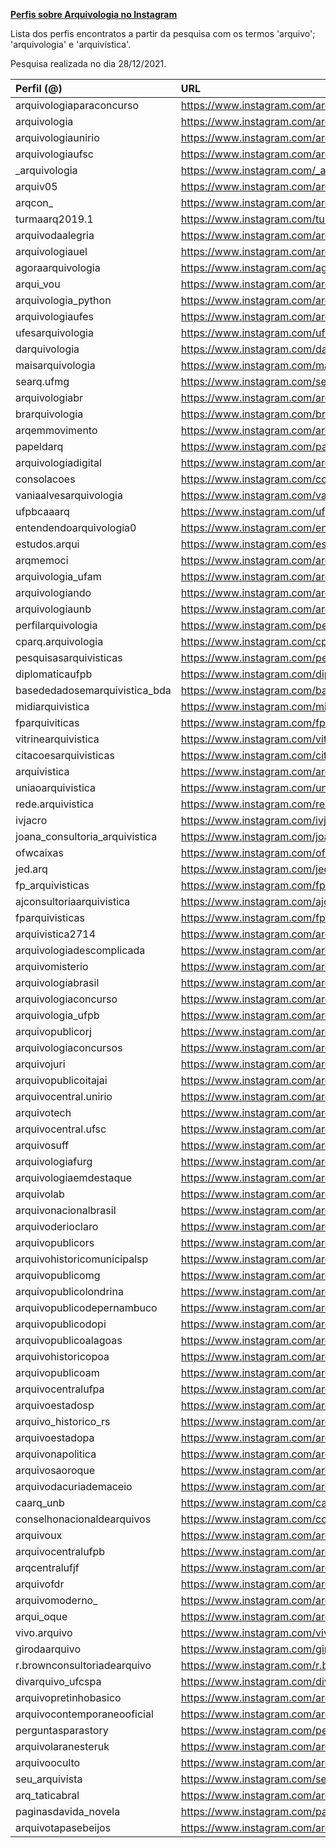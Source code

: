 **[Perfis sobre Arquivologia no Instagram](https://github.com/mmacpaulo/ProfilesArchiveInstagram/?target=_blank)**


Lista dos perfis encontratos a partir da pesquisa com os termos 'arquivo'; 'arquivologia' e 'arquivística'.


Pesquisa realizada no dia 28/12/2021.


| Perfil (@)                     | URL                                                       |
|:-------------------------------|:----------------------------------------------------------|
| arquivologiaparaconcurso       | https://www.instagram.com/arquivologiaparaconcurso/       |
| arquivologia                   | https://www.instagram.com/arquivologia/                   |
| arquivologiaunirio             | https://www.instagram.com/arquivologiaunirio/             |
| arquivologiaufsc               | https://www.instagram.com/arquivologiaufsc/               |
| _arquivologia                  | https://www.instagram.com/_arquivologia/                  |
| arquiv05                       | https://www.instagram.com/arquiv05/                       |
| arqcon_                        | https://www.instagram.com/arqcon_/                        |
| turmaarq2019.1                 | https://www.instagram.com/turmaarq2019.1/                 |
| arquivodaalegria               | https://www.instagram.com/arquivodaalegria/               |
| arquivologiauel                | https://www.instagram.com/arquivologiauel/                |
| agoraarquivologia              | https://www.instagram.com/agoraarquivologia/              |
| arqui_vou                      | https://www.instagram.com/arqui_vou/                      |
| arquivologia_python            | https://www.instagram.com/arquivologia_python/            |
| arquivologiaufes               | https://www.instagram.com/arquivologiaufes/               |
| ufesarquivologia               | https://www.instagram.com/ufesarquivologia/               |
| darquivologia                  | https://www.instagram.com/darquivologia/                  |
| maisarquivologia               | https://www.instagram.com/maisarquivologia/               |
| searq.ufmg                     | https://www.instagram.com/searq.ufmg/                     |
| arquivologiabr                 | https://www.instagram.com/arquivologiabr/                 |
| brarquivologia                 | https://www.instagram.com/brarquivologia/                 |
| arqemmovimento                 | https://www.instagram.com/arqemmovimento/                 |
| papeldarq                      | https://www.instagram.com/papeldarq/                      |
| arquivologiadigital            | https://www.instagram.com/arquivologiadigital/            |
| consolacoes                    | https://www.instagram.com/consolacoes/                    |
| vaniaalvesarquivologia         | https://www.instagram.com/vaniaalvesarquivologia/         |
| ufpbcaaarq                     | https://www.instagram.com/ufpbcaaarq/                     |
| entendendoarquivologia0        | https://www.instagram.com/entendendoarquivologia0/        |
| estudos.arqui                  | https://www.instagram.com/estudos.arqui/                  |
| arqmemoci                      | https://www.instagram.com/arqmemoci/                      |
| arquivologia_ufam              | https://www.instagram.com/arquivologia_ufam/              |
| arquivologiando                | https://www.instagram.com/arquivologiando/                |
| arquivologiaunb                | https://www.instagram.com/arquivologiaunb/                |
| perfilarquivologia             | https://www.instagram.com/perfilarquivologia/             |
| cparq.arquivologia             | https://www.instagram.com/cparq.arquivologia/             |
| pesquisasarquivisticas         | https://www.instagram.com/pesquisasarquivisticas/         |
| diplomaticaufpb                | https://www.instagram.com/diplomaticaufpb/                |
| basededadosemarquivistica_bda  | https://www.instagram.com/basededadosemarquivistica_bda/  |
| midiarquivistica               | https://www.instagram.com/midiarquivistica/               |
| fparquiviticas                 | https://www.instagram.com/fparquiviticas/                 |
| vitrinearquivistica            | https://www.instagram.com/vitrinearquivistica/            |
| citacoesarquivisticas          | https://www.instagram.com/citacoesarquivisticas/          |
| arquivistica                   | https://www.instagram.com/arquivistica/                   |
| uniaoarquivistica              | https://www.instagram.com/uniaoarquivistica/              |
| rede.arquivistica              | https://www.instagram.com/rede.arquivistica/              |
| ivjacro                        | https://www.instagram.com/ivjacro/                        |
| joana_consultoria_arquivistica | https://www.instagram.com/joana_consultoria_arquivistica/ |
| ofwcaixas                      | https://www.instagram.com/ofwcaixas/                      |
| jed.arq                        | https://www.instagram.com/jed.arq/                        |
| fp_arquivisticas               | https://www.instagram.com/fp_arquivisticas/               |
| ajconsultoriaarquivistica      | https://www.instagram.com/ajconsultoriaarquivistica/      |
| fparquivisticas                | https://www.instagram.com/fparquivisticas/                |
| arquivistica2714               | https://www.instagram.com/arquivistica2714/               |
| arquivologiadescomplicada      | https://www.instagram.com/arquivologiadescomplicada/      |
| arquivomisterio                | https://www.instagram.com/arquivomisterio/                |
| arquivologiabrasil             | https://www.instagram.com/arquivologiabrasil/             |
| arquivologiaconcurso           | https://www.instagram.com/arquivologiaconcurso/           |
| arquivologia_ufpb              | https://www.instagram.com/arquivologia_ufpb/              |
| arquivopublicorj               | https://www.instagram.com/arquivopublicorj/               |
| arquivologiaconcursos          | https://www.instagram.com/arquivologiaconcursos/          |
| arquivojuri                    | https://www.instagram.com/arquivojuri/                    |
| arquivopublicoitajai           | https://www.instagram.com/arquivopublicoitajai/           |
| arquivocentral.unirio          | https://www.instagram.com/arquivocentral.unirio/          |
| arquivotech                    | https://www.instagram.com/arquivotech/                    |
| arquivocentral.ufsc            | https://www.instagram.com/arquivocentral.ufsc/            |
| arquivosuff                    | https://www.instagram.com/arquivosuff/                    |
| arquivologiafurg               | https://www.instagram.com/arquivologiafurg/               |
| arquivologiaemdestaque         | https://www.instagram.com/arquivologiaemdestaque/         |
| arquivolab                     | https://www.instagram.com/arquivolab/                     |
| arquivonacionalbrasil          | https://www.instagram.com/arquivonacionalbrasil/          |
| arquivoderioclaro              | https://www.instagram.com/arquivoderioclaro/              |
| arquivopublicors               | https://www.instagram.com/arquivopublicors/               |
| arquivohistoricomunicipalsp    | https://www.instagram.com/arquivohistoricomunicipalsp/    |
| arquivopublicomg               | https://www.instagram.com/arquivopublicomg/               |
| arquivopublicolondrina         | https://www.instagram.com/arquivopublicolondrina/         |
| arquivopublicodepernambuco     | https://www.instagram.com/arquivopublicodepernambuco/     |
| arquivopublicodopi             | https://www.instagram.com/arquivopublicodopi/             |
| arquivopublicoalagoas          | https://www.instagram.com/arquivopublicoalagoas/          |
| arquivohistoricopoa            | https://www.instagram.com/arquivohistoricopoa/            |
| arquivopublicoam               | https://www.instagram.com/arquivopublicoam/               |
| arquivocentralufpa             | https://www.instagram.com/arquivocentralufpa/             |
| arquivoestadosp                | https://www.instagram.com/arquivoestadosp/                |
| arquivo_historico_rs           | https://www.instagram.com/arquivo_historico_rs/           |
| arquivoestadopa                | https://www.instagram.com/arquivoestadopa/                |
| arquivonapolitica              | https://www.instagram.com/arquivonapolitica/              |
| arquivosaoroque                | https://www.instagram.com/arquivosaoroque/                |
| arquivodacuriademaceio         | https://www.instagram.com/arquivodacuriademaceio/         |
| caarq_unb                      | https://www.instagram.com/caarq_unb/                      |
| conselhonacionaldearquivos     | https://www.instagram.com/conselhonacionaldearquivos/     |
| arquivoux                      | https://www.instagram.com/arquivoux/                      |
| arquivocentralufpb             | https://www.instagram.com/arquivocentralufpb/             |
| arqcentralufjf                 | https://www.instagram.com/arqcentralufjf/                 |
| arquivofdr                     | https://www.instagram.com/arquivofdr/                     |
| arquivomoderno_                | https://www.instagram.com/arquivomoderno_/                |
| arqui_oque                     | https://www.instagram.com/arqui_oque/                     |
| vivo.arquivo                   | https://www.instagram.com/vivo.arquivo/                   |
| girodaarquivo                  | https://www.instagram.com/girodaarquivo/                  |
| r.brownconsultoriadearquivo    | https://www.instagram.com/r.brownconsultoriadearquivo/    |
| divarquivo_ufcspa              | https://www.instagram.com/divarquivo_ufcspa/              |
| arquivopretinhobasico          | https://www.instagram.com/arquivopretinhobasico/          |
| arquivocontemporaneooficial    | https://www.instagram.com/arquivocontemporaneooficial/    |
| perguntasparastory             | https://www.instagram.com/perguntasparastory/             |
| arquivolaranesteruk            | https://www.instagram.com/arquivolaranesteruk/            |
| arquivooculto                  | https://www.instagram.com/arquivooculto/                  |
| seu_arquivista                 | https://www.instagram.com/seu_arquivista/                 |
| arq_taticabral                 | https://www.instagram.com/arq_taticabral/                 |
| paginasdavida_novela           | https://www.instagram.com/paginasdavida_novela/           |
| arquivotapasebeijos            | https://www.instagram.com/arquivotapasebeijos/            |
